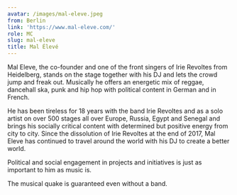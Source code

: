 ```yaml
---
avatar: /images/mal-eleve.jpeg
from: Berlin
link: 'https://www.mal-eleve.com/'
role: MC
slug: mal-eleve
title: Mal Élevé
---
```

Mal Eleve, the co-founder and one of the front singers of Irie Revoltes from Heidelberg, stands on the stage together with his DJ and lets the crowd jump and freak out. Musically he offers an energetic mix of reggae, dancehall ska, punk and hip hop with political content in German and in French.   
  
 He has been tireless for 18 years with the band Irie Revoltes and as a solo artist on over 500 stages all over Europe, Russia, Egypt and Senegal and brings his socially critical content with determined but positive energy from city to city. Since the dissolution of Irie Revoltes at the end of 2017, Mal Eleve has continued to travel around the world with his DJ to create a better world.   
  
 Political and social engagement in projects and initiatives is just as important to him as music is.   
  
 The musical quake is guaranteed even without a band.
